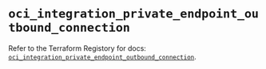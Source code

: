 # `oci_integration_private_endpoint_outbound_connection`

Refer to the Terraform Registory for docs: [`oci_integration_private_endpoint_outbound_connection`](https://registry.terraform.io/providers/oracle/oci/6.18.0/docs/resources/integration_private_endpoint_outbound_connection).
